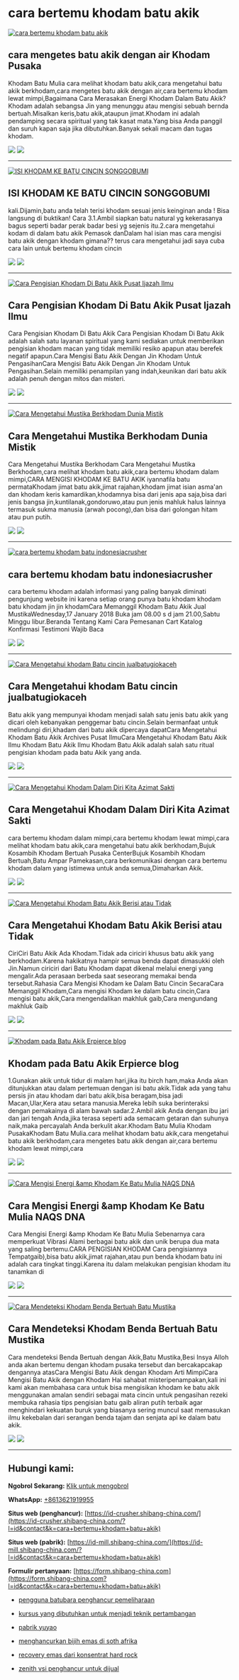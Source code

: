 # cara bertemu khodam batu akik

<a href="https://swt.shibang-china.com/?l=id&img&k=cara+bertemu+khodam+batu+akik" target="_blank">![cara bertemu khodam batu akik](http://static.shibang-china.com/all-800x300/1150.jpg)</a>

## cara mengetes batu akik dengan air Khodam Pusaka
Khodam Batu Mulia cara melihat khodam batu akik,cara mengetahui batu akik berkhodam,cara mengetes batu akik dengan air,cara bertemu khodam lewat mimpi,Bagaimana Cara Merasakan Energi Khodam Dalam Batu Akik?Khodam adalah sebangsa Jin yang menunggu atau mengisi sebuah bernda bertuah.Misalkan keris,batu akik,ataupun jimat.Khodam ini adalah pendamping secara spiritual yang tak kasat mata.Yang bisa Anda panggil dan suruh kapan saja jika dibutuhkan.Banyak sekali macam dan tugas khodam.


<a href="https://whatsapp.shibangsoft.com/WhatsApp.php" target="_blank" title="WhatsApp">![](http://static.shibang-china.com/icon/whatsapp.png)</a> <a href="https://swt.shibang-china.com/?l=id&icon&k=cara+bertemu+khodam+batu+akik" target="_blank">![](http://static.shibang-china.com/icon/chat-id.png)</a>

---

<a href="https://swt.shibang-china.com/?l=id&img&k=cara+bertemu+khodam+batu+akik" target="_blank">![ISI KHODAM KE BATU CINCIN SONGGOBUMI](http://static.shibang-china.com/all-800x300/1098.jpg)</a>

## ISI KHODAM KE BATU CINCIN SONGGOBUMI
kali.Dijamin,batu anda telah terisi khodam sesuai jenis keinginan anda ! Bisa langsung di buktikan! Cara 3.1.Ambil siapkan batu natural yg kekerasanya bagus seperti badar perak badar besi yg sejenis itu.2.cara mengetahui kodam di dalam batu akik Pemasok danDalam hal isian mas cara mengisi batu akik dengan khodam gimana?? terus cara mengetahui jadi saya cuba cara lain untuk bertemu khodam cincin


<a href="https://whatsapp.shibangsoft.com/WhatsApp.php" target="_blank" title="WhatsApp">![](http://static.shibang-china.com/icon/whatsapp.png)</a> <a href="https://swt.shibang-china.com/?l=id&icon&k=cara+bertemu+khodam+batu+akik" target="_blank">![](http://static.shibang-china.com/icon/chat-id.png)</a>

---

<a href="https://swt.shibang-china.com/?l=id&img&k=cara+bertemu+khodam+batu+akik" target="_blank">![Cara Pengisian Khodam Di Batu Akik Pusat Ijazah Ilmu](http://static.shibang-china.com/all-800x300/459.jpg)</a>

## Cara Pengisian Khodam Di Batu Akik Pusat Ijazah Ilmu
Cara Pengisian Khodam Di Batu Akik Cara Pengisian Khodam Di Batu Akik adalah salah satu layanan spiritual yang kami sediakan untuk memberikan pengisian khodam macan yang tidak memiliki resiko apapun atau berefek negatif apapun.Cara Mengisi Batu Akik Dengan Jin Khodam Untuk PengasihanCara Mengisi Batu Akik Dengan Jin Khodam Untuk Pengasihan.Selain memiliki penampilan yang indah,keunikan dari batu akik adalah penuh dengan mitos dan misteri.


<a href="https://whatsapp.shibangsoft.com/WhatsApp.php" target="_blank" title="WhatsApp">![](http://static.shibang-china.com/icon/whatsapp.png)</a> <a href="https://swt.shibang-china.com/?l=id&icon&k=cara+bertemu+khodam+batu+akik" target="_blank">![](http://static.shibang-china.com/icon/chat-id.png)</a>

---

<a href="https://swt.shibang-china.com/?l=id&img&k=cara+bertemu+khodam+batu+akik" target="_blank">![Cara Mengetahui Mustika Berkhodam Dunia Mistik](http://static.shibang-china.com/all-800x300/803.jpg)</a>

## Cara Mengetahui Mustika Berkhodam Dunia Mistik
Cara Mengetahui Mustika Berkhodam Cara Mengetahui Mustika Berkhodam,cara melihat khodam batu akik,cara bertemu khodam dalam mimpi,CARA MENGISI KHODAM KE BATU AKIK iyannafila batu permataKhodam jimat batu akik,jimat rajahan,khodam jimat isian asma'an dan khodam keris kamardikan,khodamnya bisa dari jenis apa saja,bisa dari jenis bangsa jin,kuntilanak,gondoruwo,atau pun jenis mahluk halus lainnya termasuk sukma manusia (arwah pocong),dan bisa dari golongan hitam atau pun putih.


<a href="https://whatsapp.shibangsoft.com/WhatsApp.php" target="_blank" title="WhatsApp">![](http://static.shibang-china.com/icon/whatsapp.png)</a> <a href="https://swt.shibang-china.com/?l=id&icon&k=cara+bertemu+khodam+batu+akik" target="_blank">![](http://static.shibang-china.com/icon/chat-id.png)</a>

---

<a href="https://swt.shibang-china.com/?l=id&img&k=cara+bertemu+khodam+batu+akik" target="_blank">![cara bertemu khodam batu indonesiacrusher](http://static.shibang-china.com/all-800x300/584.jpg)</a>

## cara bertemu khodam batu indonesiacrusher
cara bertemu khodam adalah informasi yang paling banyak diminati pengunjung website ini karena setiap orang punya batu khodam khodam batu khodam jin jin khodamCara Memanggil Khodam Batu Akik Jual MustikaWednesday,17 January 2018 Buka jam 08.00 s d jam 21.00,Sabtu Minggu libur.Beranda Tentang Kami Cara Pemesanan Cart Katalog Konfirmasi Testimoni Wajib Baca


<a href="https://whatsapp.shibangsoft.com/WhatsApp.php" target="_blank" title="WhatsApp">![](http://static.shibang-china.com/icon/whatsapp.png)</a> <a href="https://swt.shibang-china.com/?l=id&icon&k=cara+bertemu+khodam+batu+akik" target="_blank">![](http://static.shibang-china.com/icon/chat-id.png)</a>

---

<a href="https://swt.shibang-china.com/?l=id&img&k=cara+bertemu+khodam+batu+akik" target="_blank">![Cara Mengetahui khodam Batu cincin jualbatugiokaceh](http://static.shibang-china.com/all-800x300/70.jpg)</a>

## Cara Mengetahui khodam Batu cincin jualbatugiokaceh
Batu akik yang mempunyai khodam menjadi salah satu jenis batu akik yang dicari oleh kebanyakan penggemar batu cincin.Selain bermanfaat untuk melindungi diri,khadam dari batu akik dipercaya dapatCara Mengetahui Khodam Batu Akik Archives Pusat IlmuCara Mengetahui Khodam Batu Akik Ilmu Khodam Batu Akik Ilmu Khodam Batu Akik adalah salah satu ritual pengisian khodam pada batu Akik yang anda.


<a href="https://whatsapp.shibangsoft.com/WhatsApp.php" target="_blank" title="WhatsApp">![](http://static.shibang-china.com/icon/whatsapp.png)</a> <a href="https://swt.shibang-china.com/?l=id&icon&k=cara+bertemu+khodam+batu+akik" target="_blank">![](http://static.shibang-china.com/icon/chat-id.png)</a>

---

<a href="https://swt.shibang-china.com/?l=id&img&k=cara+bertemu+khodam+batu+akik" target="_blank">![Cara Mengetahui Khodam Dalam Diri Kita Azimat Sakti](http://static.shibang-china.com/all-800x300/1156.jpg)</a>

## Cara Mengetahui Khodam Dalam Diri Kita Azimat Sakti
cara bertemu khodam dalam mimpi,cara bertemu khodam lewat mimpi,cara melihat khodam batu akik,cara mengetahui batu akik berkhodam,Bujuk Kosambih Khodam Bertuah Pusaka CenterBujuk Kosambih Khodam Bertuah,Batu Ampar Pamekasan,cara berkomunikasi dengan cara bertemu khodam dalam yang istimewa untuk anda semua,Dimaharkan Akik.


<a href="https://whatsapp.shibangsoft.com/WhatsApp.php" target="_blank" title="WhatsApp">![](http://static.shibang-china.com/icon/whatsapp.png)</a> <a href="https://swt.shibang-china.com/?l=id&icon&k=cara+bertemu+khodam+batu+akik" target="_blank">![](http://static.shibang-china.com/icon/chat-id.png)</a>

---

<a href="https://swt.shibang-china.com/?l=id&img&k=cara+bertemu+khodam+batu+akik" target="_blank">![Cara Mengetahui Khodam Batu Akik Berisi atau Tidak](http://static.shibang-china.com/all-800x300/377.jpg)</a>

## Cara Mengetahui Khodam Batu Akik Berisi atau Tidak
CiriCiri Batu Akik Ada Khodam.Tidak ada ciriciri khusus batu akik yang berkhodam.Karena hakikatnya hampir semua benda dapat dimasukki oleh Jin.Namun ciriciri dari Batu Khodam dapat dikenal melalui energi yang mengalir.Ada perasaan berbeda saat seseorang memakai benda tersebut.Rahasia Cara Mengisi Khodam ke Dalam Batu Cincin SecaraCara Memanggil Khodam,Cara mengisi Khodam ke dalam batu cincin,Cara mengisi batu akik,Cara mengendalikan makhluk gaib,Cara mengundang makhluk Gaib


<a href="https://whatsapp.shibangsoft.com/WhatsApp.php" target="_blank" title="WhatsApp">![](http://static.shibang-china.com/icon/whatsapp.png)</a> <a href="https://swt.shibang-china.com/?l=id&icon&k=cara+bertemu+khodam+batu+akik" target="_blank">![](http://static.shibang-china.com/icon/chat-id.png)</a>

---

<a href="https://swt.shibang-china.com/?l=id&img&k=cara+bertemu+khodam+batu+akik" target="_blank">![Khodam pada Batu Akik Erpierce blog](http://static.shibang-china.com/all-800x300/1391.jpg)</a>

## Khodam pada Batu Akik Erpierce blog
1.Gunakan akik untuk tidur di malam hari,jika itu birch ham,maka Anda akan ditunjukkan atau dalam pertemuan dengan isi batu akik.Tidak ada yang tahu persis jin atau khodam dari batu akik,bisa beragam,bisa jadi Macan,Ular,Kera atau setara manusia.Mereka lebih suka berinteraksi dengan pemakainya di alam bawah sadar.2.Ambil akik Anda dengan ibu jari dan jari tengah Anda,jika terasa seperti ada semacam getaran dan suhunya naik,maka percayalah Anda berkulit akar.Khodam Batu Mulia Khodam PusakaKhodam Batu Mulia.cara melihat khodam batu akik,cara mengetahui batu akik berkhodam,cara mengetes batu akik dengan air,cara bertemu khodam lewat mimpi,cara


<a href="https://whatsapp.shibangsoft.com/WhatsApp.php" target="_blank" title="WhatsApp">![](http://static.shibang-china.com/icon/whatsapp.png)</a> <a href="https://swt.shibang-china.com/?l=id&icon&k=cara+bertemu+khodam+batu+akik" target="_blank">![](http://static.shibang-china.com/icon/chat-id.png)</a>

---

<a href="https://swt.shibang-china.com/?l=id&img&k=cara+bertemu+khodam+batu+akik" target="_blank">![Cara Mengisi Energi &amp Khodam Ke Batu Mulia NAQS DNA](http://static.shibang-china.com/all-800x300/1281.jpg)</a>

## Cara Mengisi Energi &amp Khodam Ke Batu Mulia NAQS DNA
Cara Mengisi Energi &amp Khodam Ke Batu Mulia Sebenarnya cara memperkuat Vibrasi Alami berbagai batu akik dan unik berupa dua mata yang saling bertemu.CARA PENGISIAN KHODAM Cara pengisiannya Tempatgaib),bisa batu akik,jimat rajahan,atau pun benda khodam batu ini adalah cara tingkat tinggi.Karena itu dalam melakukan pengisian khodam itu tanamkan di


<a href="https://whatsapp.shibangsoft.com/WhatsApp.php" target="_blank" title="WhatsApp">![](http://static.shibang-china.com/icon/whatsapp.png)</a> <a href="https://swt.shibang-china.com/?l=id&icon&k=cara+bertemu+khodam+batu+akik" target="_blank">![](http://static.shibang-china.com/icon/chat-id.png)</a>

---

<a href="https://swt.shibang-china.com/?l=id&img&k=cara+bertemu+khodam+batu+akik" target="_blank">![Cara Mendeteksi Khodam Benda Bertuah Batu Mustika](http://static.shibang-china.com/all-800x300/720.jpg)</a>

## Cara Mendeteksi Khodam Benda Bertuah Batu Mustika
Cara mendeteksi Benda Bertuah dengan Akik,Batu Mustika,Besi Insya Alloh anda akan bertemu dengan khodam pusaka tersebut dan bercakapcakap dengannya atasCara Mengisi Batu Akik dengan Khodam Arti MimpiCara Mengisi Batu Akik dengan Khodam Hai sahabat misteripenampakan,kali ini kami akan membahasa cara untuk bisa mengisikan khodam ke batu akik menggunakan amalan sendiri sebagai mata cincin untuk pengasihan rezeki membuka rahasia tips pengisian batu gaib aliran putih terbaik agar menghindari kekuatan buruk yang biasanya sering muncul saat memasukan ilmu kekebalan dari serangan benda tajam dan senjata api ke dalam batu akik.


<a href="https://whatsapp.shibangsoft.com/WhatsApp.php" target="_blank" title="WhatsApp">![](http://static.shibang-china.com/icon/whatsapp.png)</a> <a href="https://swt.shibang-china.com/?l=id&icon&k=cara+bertemu+khodam+batu+akik" target="_blank">![](http://static.shibang-china.com/icon/chat-id.png)</a>

---
## Hubungi kami:

**Ngobrol Sekarang:** [Klik untuk mengobrol](https://swt.shibang-china.com?l=id&contact&k=cara+bertemu+khodam+batu+akik)

**WhatsApp:**  [+8613621919955](https://whatsapp.shibangsoft.com/WhatsApp.php)

**Situs web (penghancur):** [https://id-crusher.shibang-china.com/](https://id-crusher.shibang-china.com/?l=id&contact&k=cara+bertemu+khodam+batu+akik)

**Situs web (pabrik):** [https://id-mill.shibang-china.com/](https://id-mill.shibang-china.com/?l=id&contact&k=cara+bertemu+khodam+batu+akik)

**Formulir pertanyaan:** [https://form.shibang-china.com](https://form.shibang-china.com?l=id&contact&k=cara+bertemu+khodam+batu+akik)

* [pengguna batubara penghancur pemeliharaan](../45/pengguna%20batubara%20penghancur%20pemeliharaan.md)

* [kursus yang dibutuhkan untuk menjadi teknik pertambangan](../45/kursus%20yang%20dibutuhkan%20untuk%20menjadi%20teknik%20pertambangan.md)

* [pabrik yuyao](../50/pabrik%20yuyao.md)

* [menghancurkan bijih emas di soth afrika](../46/menghancurkan%20bijih%20emas%20di%20soth%20afrika.md)

* [recovery emas dari konsentrat hard rock](../44/recovery%20emas%20dari%20konsentrat%20hard%20rock.md)

* [zenith vsi penghancur untuk dijual](../46/zenith%20vsi%20penghancur%20untuk%20dijual.md)